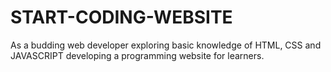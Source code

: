 # START-CODING-WEBSITE
As a budding web developer exploring basic knowledge of HTML, CSS and JAVASCRIPT  developing a programming website for learners. 
